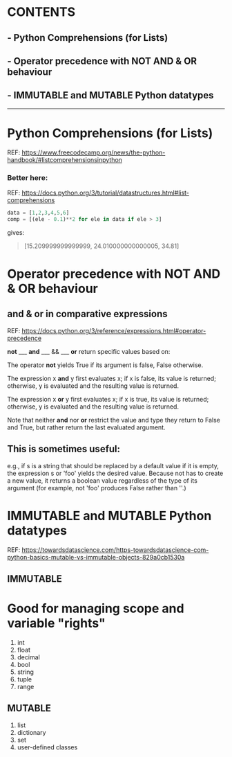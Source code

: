# CONTENTS

## - Python Comprehensions (for Lists)
## - Operator precedence with NOT AND & OR behaviour
## - IMMUTABLE and MUTABLE Python datatypes
____


# Python Comprehensions (for Lists)
REF: https://www.freecodecamp.org/news/the-python-handbook/#listcomprehensionsinpython
### Better here:
REF: https://docs.python.org/3/tutorial/datastructures.html#list-comprehensions

```Python
data = [1,2,3,4,5,6]
comp = [(ele - 0.1)**2 for ele in data if ele > 3]
```
gives:
>    [15.209999999999999, 24.010000000000005, 34.81]


# Operator precedence with NOT AND & OR behaviour
## and & or in comparative expressions
REF: https://docs.python.org/3/reference/expressions.html#operator-precedence

**not**  ___  **and** ___ && ___  **or** return specific values based on:

The operator **not** yields True if its argument is false, False otherwise.

The expression x **and** y first evaluates x; if x is false, its value is returned; otherwise, y is evaluated and the resulting value is returned.

The expression x **or** y first evaluates x; if x is true, its value is returned; otherwise, y is evaluated and the resulting value is returned.

Note that neither **and** nor **or** restrict the value and type they return to False and True, but rather return the last evaluated argument. 

## This is sometimes useful:
 e.g., if s is a string that should be replaced by a default value if it is empty, the expression s or 'foo' yields the desired value. Because not has to create a new value, it returns a boolean value regardless of the type of its argument (for example, not 'foo' produces False rather than ''.)


# IMMUTABLE and MUTABLE Python datatypes
REF: https://towardsdatascience.com/https-towardsdatascience-com-python-basics-mutable-vs-immutable-objects-829a0cb1530a

## IMMUTABLE
# Good for managing scope and variable "rights"

1. int
2. float
3. decimal
4. bool
5. string
6. tuple
7. range


## MUTABLE

1. list
2. dictionary
3. set 
4. user-defined classes